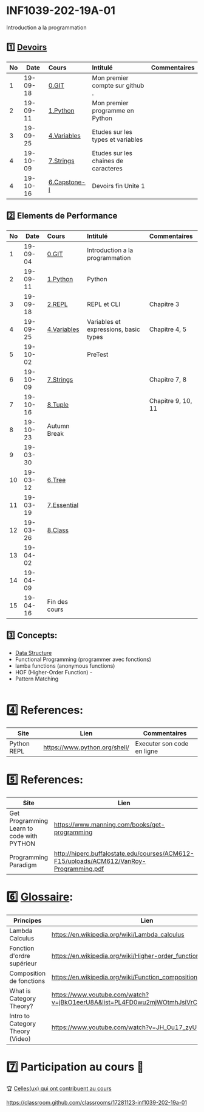 # INF1039-202-19A-01

Introduction a la programmation

## :one: [Devoirs](Devoirs)
|No| Date   | Cours                                       | Intitulé                                |  Commentaires    |
|--|--------|:--------------------------------------------|:----------------------------------------|:-----------------|
| 1|19-09-18|[0.GIT](0.GIT#Participation)                 | Mon premier compte sur github .         |                  |
| 2|19-09-11|[1.Python](1.Python/Participation.md)        | Mon premier programme en Python         |                  |
| 3|19-09-25|[4.Variables](4.Variables/Participation.md)  | Etudes sur les types et variables       |                  |
| 4|19-10-09|[7.Strings](7.Strings/Participation.md)      | Etudes sur les chaines de caracteres    |                  |
| 4|19-10-16|[6.Capstone-I](6.Capstone-I/Participation.md)| Devoirs fin Unite 1                     |                  |






## :two: Elements de Performance

|No| Date   | Cours                    | Intitulé                                |  Commentaires     |
|--|--------|:-------------------------|:----------------------------------------|:------------------|
| 1|19-09-04|[0.GIT](0.GIT)            | Introduction a la programmation         |                   |
| 2|19-09-11|[1.Python](1.Python)      | Python                                  |                   |
| 3|19-09-18|[2.REPL](2.REPL)          | REPL et CLI                             | Chapitre 3        |
| 4|19-09-25|[4.Variables](4.Variables)| Variables et expressions, basic types   | Chapitre 4, 5     |
| 5|19-10-02|                          |  PreTest                                |                   |
| 6|19-10-09|[7.Strings](7.Strings)    |                                         | Chapitre 7, 8     |
| 7|19-10-16|[8.Tuple](8.Tuple)        |                                         | Chapitre 9, 10, 11|
| 8|19-10-23| Autumn Break             |                                         |                   |
| 9|19-03-30|                          |                                         |                   |
|10|19-03-12|[6.Tree](6.Tree)          |                                         |                   |
|11|19-03-19|[7.Essential](7.Essential)|                                         |                   |
|12|19-03-26|[8.Class](8.Class)        |                                         |                   |
|13|19-04-02|                          |                                         |                   |
|14|19-04-09|                          |                                         |                   |
|15|19-04-16| Fin des cours            |                                         |                   |


## :three: Concepts:

- [Data Structure](https://twitter.github.io/scala_school/collections.html)
- Functional Programming (programmer avec fonctions)
- lamba functions (anonymous functions)
- HOF (Higher-Order Function) - 
- Pattern Matching

```
```

# :four: References:

|Site                                      | Lien                                         |  Commentaires                |
|------------------------------------------|----------------------------------------------|------------------------------|
| Python REPL                              |  https://www.python.org/shell/               |  Executer son code en ligne  |



# :five: References:

|Site                                       | Lien                                          |  Commentaires    |
|-------------------------------------------|-----------------------------------------------|------------------|
| Get Programming Learn to code with PYTHON | https://www.manning.com/books/get-programming | :ledger: Book    |
| Programming Paradigm                      | http://hiperc.buffalostate.edu/courses/ACM612-F15/uploads/ACM612/VanRoy-Programming.pdf |


# :six: [Glossaire](https://docs.scala-lang.org/glossary/):

| Principes                       | Lien                                               |
|---------------------------------|----------------------------------------------------|
| Lambda Calculus                 |https://en.wikipedia.org/wiki/Lambda_calculus       |
| Fonction d'ordre supérieur      |https://en.wikipedia.org/wiki/Higher-order_function |
| Composition de fonctions        |https://en.wikipedia.org/wiki/Function_composition  |
| What is Category Theory?        |https://www.youtube.com/watch?v=jBkO1eerU8A&list=PL4FD0wu2mjWOtmhJsiVrCpzOAk42uhdz8|
| Intro to Category Theory (Video)|https://www.youtube.com/watch?v=JH_Ou17_zyU         |

# :seven: Participation au cours :clap:
:trophy: <a href="https://github.com/CollegeBoreal/INF1039-202-19A-01/graphs/contributors">Celles(ux) qui ont contribuent au cours</a>


https://classroom.github.com/classrooms/17281123-inf1039-202-19a-01
